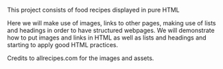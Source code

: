This project consists of food recipes displayed in pure HTML


Here we will make use of images, links to other pages, making use of lists and headings in order to have structured webpages.
We will demonstrate how to put images and links in HTML as well as lists and headings and starting to apply good HTML practices. 

Credits to allrecipes.com for the images and assets.
